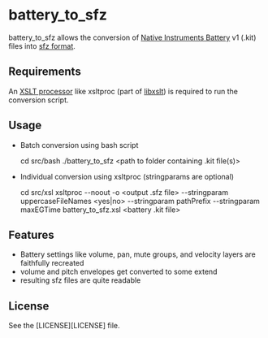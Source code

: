 battery_to_sfz
==============

battery_to_sfz allows the conversion of [Native Instruments Battery][1] v1 (.kit) files into [sfz format][2].

Requirements
------------

An [XSLT processor][3] like xsltproc (part of [libxslt][4]) is required to run the conversion script.

Usage
-----

* Batch conversion using bash script

	cd src/bash
	./battery_to_sfz <path to folder containing .kit file(s)>

* Individual conversion using xsltproc (stringparams are optional)

	cd src/xsl
	xsltproc --noout -o <output .sfz file> --stringparam uppercaseFileNames <yes|no> --stringparam pathPrefix <path to samples relative to the generated sfz file> --stringparam maxEGTime <seconds> battery_to_sfz.xsl <battery .kit file>

Features
--------

* Battery settings like volume, pan, mute groups, and velocity layers are faithfully recreated
* volume and pitch envelopes get converted to some extend
* resulting sfz files are quite readable

License
-------

See the [LICENSE][LICENSE] file.

[1]: http://www.native-instruments.com/en/products/producer/battery-3/	"Battery"
[2]: http://www.cakewalk.com/DevXchange/article.aspx?aid=108	"sfz format"
[3]: http://en.wikipedia.org/wiki/XSLT#Processor_implementations	"XSLT processor"
[4]: http://xmlsoft.org/XSLT/	"libxslt"
